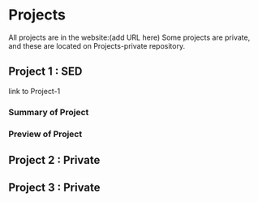# Projects
All projects are in the website:(add URL here)
Some projects are private, and these are located on Projects-private repository. 

## Project 1 : SED
link to Project-1
### Summary of Project 
### Preview of Project

## Project 2  : Private

## Project 3 : Private
